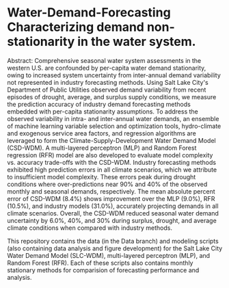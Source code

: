 # Water-Demand-Forecasting Characterizing demand non-stationarity in the water system.

Abstract: Comprehensive seasonal water system assessments in the western U.S. are confounded by per-capita water demand stationarity, owing to increased system uncertainty from inter-annual demand variability not represented in industry forecasting methods. Using Salt Lake City's Department of Public Utilities observed demand variability from recent episodes of drought, average, and surplus supply conditions, we measure the prediction accuracy of industry demand forecasting methods embedded with per-capita stationarity assumptions. To address the observed variability in intra- and inter-annual water demands, an ensemble of machine learning variable selection and optimization tools, hydro-climate and exogenous service area factors, and regression algorithms are leveraged to form the Climate-Supply-Development Water Demand Model (CSD-WDM).
A multi-layered perceptron (MLP) and Random Forest regression (RFR) model are also developed to evaluate model complexity vs. accuracy trade-offs with the CSD-WDM.
Industry forecasting methods exhibited high prediction errors in all climate scenarios, which we attribute to insufficient model complexity. These errors peak during drought conditions where over-predictions near 90\% and 40\% of the observed monthly and seasonal demands, respectively. The mean absolute percent error of CSD-WDM (8.4\%) shows improvement over the MLP (9.0\%), RFR (10.5\%), and industry models (31.0\%), accurately projecting demands in all climate scenarios. Overall, the CSD-WDM reduced seasonal water demand uncertainty by 6.0\%, 40\%, and 30\%  during surplus, drought, and average climate conditions when compared with industry methods.


This repository contains the data (in the Data branch) and modeling scripts (also containing data analysis and figure development) for the Salt Lake City Water Demand Model (SLC-WDM), multi-layered perceptron (MLP), and Random Forest (RFR).
Each of these scripts also contains monthly stationary methods for comparision of forecasting performance and analysis.
